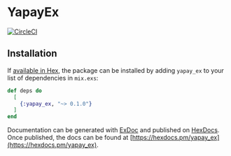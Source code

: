 # YapayEx

[![CircleCI](https://circleci.com/gh/paulo-silva/yapay_ex.svg?style=shield)](https://circleci.com/gh/paulo-silva/yapay_ex)

## Installation

If [available in Hex](https://hex.pm/docs/publish), the package can be installed
by adding `yapay_ex` to your list of dependencies in `mix.exs`:

```elixir
def deps do
  [
    {:yapay_ex, "~> 0.1.0"}
  ]
end
```

Documentation can be generated with [ExDoc](https://github.com/elixir-lang/ex_doc)
and published on [HexDocs](https://hexdocs.pm). Once published, the docs can
be found at [https://hexdocs.pm/yapay_ex](https://hexdocs.pm/yapay_ex).

